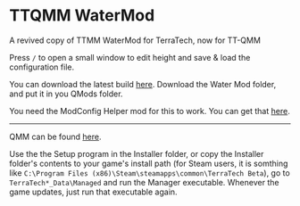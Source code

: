 # TTQMM WaterMod
A revived copy of TTMM WaterMod for TerraTech, now for TT-QMM

Press `/` to open a small window to edit height and save & load the configuration file.

You can download the latest build [here](https://github.com/Aceba1/TTQMM-WaterMod/tree/master/WaterMod/bin/Debug). Download the Water Mod folder, and put it in you QMods folder.

You need the ModConfig Helper mod for this to work. You can get that [here](https://github.com/Aceba1/TTQMM-ModConfigHelper).

<hr>

QMM can be found [here](https://github.com/QModManager/TerraTech).

Use the the Setup program in the Installer folder, or copy the Installer folder's contents to your game's install path (for Steam users, it is somthing like `C:\Program Files (x86)\Steam\steamapps\common\TerraTech Beta`),  go to `TerraTech*_Data\Managed` and run the Manager executable. Whenever the game updates, just run that executable again.
